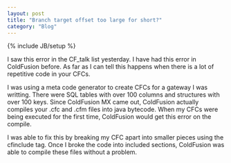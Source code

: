 ```yaml
---
layout: post
title: "Branch target offset too large for short?"
category: "Blog"
---
```

{% include JB/setup %}

I saw this error in the CF_talk list yesterday. I have had this error in ColdFusion before. As far as I can tell this happens when there is a lot of repetitive code in your CFCs.

I was using a meta code generator to create CFCs for a gateway I was writting. There were SQL tables with over 100 columns and structures with over 100 keys. Since ColdFusion MX came out, ColdFusion actually compiles your .cfc and .cfm files into java bytecode. When my CFCs were being executed for the first time, ColdFusion would get this error on the compile.

I was able to fix this by breaking my CFC apart into smaller pieces using the cfinclude tag. Once I broke the code into included sections, ColdFusion was able to compile these files without a problem.